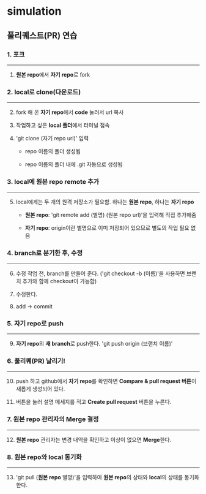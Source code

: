 # simulation

## 풀리퀘스트(PR) 연습

### 1. 포크

<hr/>

1. **원본 repo**에서 **자기 repo**로 fork

### 2. local로 clone(다운로드)

<hr/>

2. fork 해 온 **자기 repo**에서 **code** 눌러서 url 복사

3. 작업하고 싶은 **local 폴더**에서 터미널 접속

4. 'git clone (자기 repo url)' 입력

   - repo 이름의 폴더 생성됨

   - repo 이름의 폴더 내에 .git 자동으로 생성됨

### 3. local에 원본 repo remote 추가

<hr/>

5. local에게는 두 개의 원격 저장소가 필요함. 하나는 **원본 repo**, 하나는 **자기 repo**

   - **원본 repo**: 'git remote add (별명) (원본 repo url)'을 입력해 직접 추가해줌

   - **자기 repo**: origin이란 별명으로 이미 저장되어 있으므로 별도의 작업 필요 없음

### 4. branch로 분기한 후, 수정

<hr/>

6. 수정 작업 전, branch를 만들어 준다. ('git checkout -b (이름)'을 사용하면 브랜치 추가와 함께 checkout이 가능함)

7. 수정한다.

8. add -> commit

### 5. **자기 repo**로 push

<hr/>

9. **자기 repo**의 **새 branch**로 push한다. 'git push origin (브랜치 이름)'

### 6. **풀리퀘(PR)** 날리기!

<hr/>

10. push 하고 github에서 **자기 repo**를 확인하면 **Compare & pull request 버튼**이 새롭게 생성되어 있다.

11. 버튼을 눌러 설명 메세지를 적고 **Create pull request** 버튼을 누른다.

### 7. **원본 repo** 관리자의 Merge 결정

<hr/>

12. **원본 repo** 관리자는 변경 내역을 확인하고 이상이 없으면 **Merge**한다.

### 8. **원본 repo**와 **local** 동기화

<hr/>

13. 'git pull (**원본 repo** 별명)'을 입력하여 **원본 repo**의 상태와 **local**의 상태를 동기화한다.
